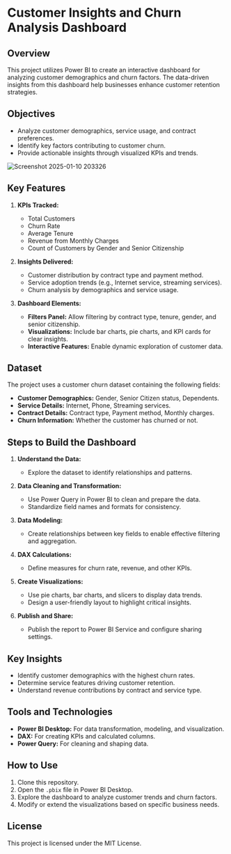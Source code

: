 # Customer Insights and Churn Analysis Dashboard

## Overview
This project utilizes Power BI to create an interactive dashboard for analyzing customer demographics and churn factors. The data-driven insights from this dashboard help businesses enhance customer retention strategies.

## Objectives
- Analyze customer demographics, service usage, and contract preferences.
- Identify key factors contributing to customer churn.
- Provide actionable insights through visualized KPIs and trends.


![Screenshot 2025-01-10 203326](https://github.com/user-attachments/assets/4b4b711c-e5b7-41bd-b62f-886b8912c867)


## Key Features
1. **KPIs Tracked:**
   - Total Customers
   - Churn Rate
   - Average Tenure
   - Revenue from Monthly Charges
   - Count of Customers by Gender and Senior Citizenship

2. **Insights Delivered:**
   - Customer distribution by contract type and payment method.
   - Service adoption trends (e.g., Internet service, streaming services).
   - Churn analysis by demographics and service usage.

3. **Dashboard Elements:**
   - **Filters Panel:** Allow filtering by contract type, tenure, gender, and senior citizenship.
   - **Visualizations:** Include bar charts, pie charts, and KPI cards for clear insights.
   - **Interactive Features:** Enable dynamic exploration of customer data.

## Dataset
The project uses a customer churn dataset containing the following fields:
- **Customer Demographics:** Gender, Senior Citizen status, Dependents.
- **Service Details:** Internet, Phone, Streaming services.
- **Contract Details:** Contract type, Payment method, Monthly charges.
- **Churn Information:** Whether the customer has churned or not.

## Steps to Build the Dashboard
1. **Understand the Data:**
   - Explore the dataset to identify relationships and patterns.

2. **Data Cleaning and Transformation:**
   - Use Power Query in Power BI to clean and prepare the data.
   - Standardize field names and formats for consistency.

3. **Data Modeling:**
   - Create relationships between key fields to enable effective filtering and aggregation.

4. **DAX Calculations:**
   - Define measures for churn rate, revenue, and other KPIs.

5. **Create Visualizations:**
   - Use pie charts, bar charts, and slicers to display data trends.
   - Design a user-friendly layout to highlight critical insights.

6. **Publish and Share:**
   - Publish the report to Power BI Service and configure sharing settings.

## Key Insights
- Identify customer demographics with the highest churn rates.
- Determine service features driving customer retention.
- Understand revenue contributions by contract and service type.

## Tools and Technologies
- **Power BI Desktop:** For data transformation, modeling, and visualization.
- **DAX:** For creating KPIs and calculated columns.
- **Power Query:** For cleaning and shaping data.

## How to Use
1. Clone this repository.
2. Open the `.pbix` file in Power BI Desktop.
3. Explore the dashboard to analyze customer trends and churn factors.
4. Modify or extend the visualizations based on specific business needs.

## License
This project is licensed under the MIT License.
